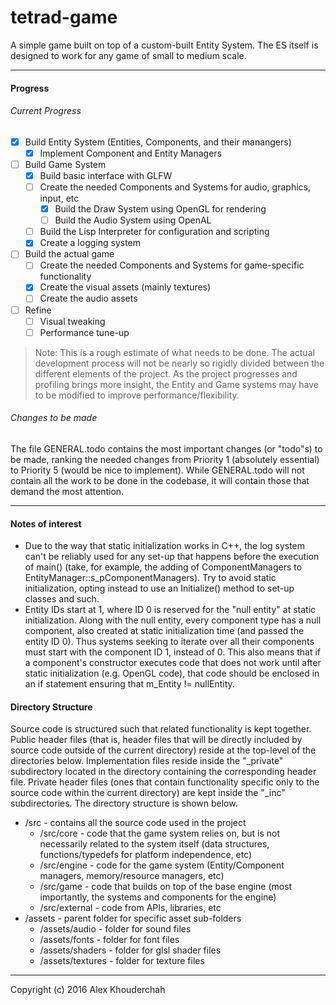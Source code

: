 # tetrad-game
A simple game built on top of a custom-built Entity System. The ES itself is designed to work for any game of small to medium scale.
***

#### Progress
###### Current Progress
- [x] Build Entity System (Entities, Components, and their manangers)
    - [x] Implement Component and Entity Managers
- [ ] Build Game System
    - [x] Build basic interface with GLFW
    - [ ] Create the needed Components and Systems for audio, graphics, input, etc
	    - [x] Build the Draw System using OpenGL for rendering
		- [ ] Build the Audio System using OpenAL
	- [ ] Build the Lisp Interpreter for configuration and scripting
    - [x] Create a logging system
- [ ] Build the actual game
    - [ ] Create the needed Components and Systems for game-specific functionality
    - [x] Create the visual assets (mainly textures)
    - [ ] Create the audio assets
- [ ] Refine
    - [ ] Visual tweaking
    - [ ] Performance tune-up

> Note: This is a rough estimate of what needs to be done. The actual development process will not be nearly so rigidly divided between the different elements of the project. As the project progresses and profiling brings more insight, the Entity and Game systems may have to be modified to improve performance/flexibility.

###### Changes to be made
The file GENERAL.todo contains the most important changes (or "todo"s) to be made, ranking the needed changes from Priority 1 (absolutely essential) to Priority 5 (would be nice to implement). While GENERAL.todo will not contain all the work to be done in the codebase, it will contain those that demand the most attention.
***

#### Notes of interest
- Due to the way that static initialization works in C++, the log system can't be reliably used for any set-up that happens before the execution of main() (take, for example, the adding of ComponentManagers to EntityManager::s_pComponentManagers). Try to avoid static initialization, opting instead to use an Initialize() method to set-up classes and such.
- Entity IDs start at 1, where ID 0 is reserved for the "null entity" at static initialization. Along with the null entity, every component type has a null component, also created at static initialization time (and passed the entity ID 0). Thus systems seeking to iterate over all their components must start with the component ID 1, instead of 0. This also means that if a component's constructor executes code that does not work until after static initialization (e.g. OpenGL code), that code should be enclosed in an if statement ensuring that m_Entity != nullEntity.

#### Directory Structure
Source code is structured such that related functionality is kept together. Public header files (that is, header files that will be directly included by source code outside of the current directory) reside at the top-level of the directories below. Implementation files reside inside the "_private" subdirectory located in the directory containing the corresponding header file. Private header files (ones that contain functionality specific only to the source code within the current directory) are kept inside the "_inc" subdirectories. The directory structure is shown below.

* /src - contains all the source code used in the project
    * /src/core - code that the game system relies on, but is not necessarily related to the system itself (data structures, functions/typedefs for platform independence, etc)
    * /src/engine - code for the game system (Entity/Component managers, memory/resource managers, etc)
    * /src/game - code that builds on top of the base engine (most importantly, the systems and components for the engine)
    * /src/external - code from APIs, libraries, etc
* /assets - parent folder for specific asset sub-folders
    * /assets/audio - folder for sound files
	* /assets/fonts - folder for font files
	* /assets/shaders - folder for glsl shader files
    * /assets/textures - folder for texture files

***

Copyright (c) 2016 Alex Khouderchah
